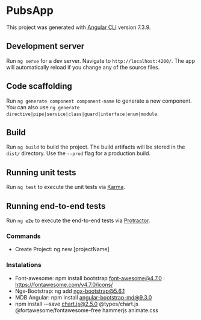 # PubsApp

This project was generated with [Angular CLI](https://github.com/angular/angular-cli) version 7.3.9.

## Development server

Run `ng serve` for a dev server. Navigate to `http://localhost:4200/`. The app will automatically reload if you change any of the source files.

## Code scaffolding

Run `ng generate component component-name` to generate a new component. You can also use `ng generate directive|pipe|service|class|guard|interface|enum|module`.

## Build

Run `ng build` to build the project. The build artifacts will be stored in the `dist/` directory. Use the `--prod` flag for a production build.

## Running unit tests

Run `ng test` to execute the unit tests via [Karma](https://karma-runner.github.io).

## Running end-to-end tests

Run `ng e2e` to execute the end-to-end tests via [Protractor](http://www.protractortest.org/).


### Commands

* Create Project: ng new [projectName]



### Instalations

* Font-awesome: npm install bootstrap font-awesome@4.7.0 : https://fontawesome.com/v4.7.0/icons/
* Ngx-Bootstrap: ng add ngx-bootstrap@5.6.1
* MDB Angular: npm install angular-bootstrap-md@9.3.0
* npm install -–save chart.js@2.5.0 @types/chart.js @fortawesome/fontawesome-free hammerjs animate.css